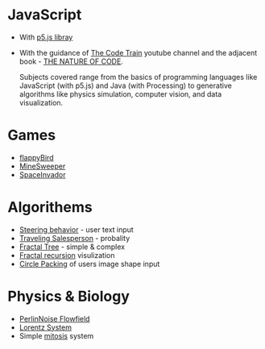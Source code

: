 # JavaScript 
  * With <a href="https://p5js.org">p5.js libray</a>

  * With the guidance of <a href="https://www.youtube.com/user/shiffman/featured">The Code Train</a> youtube channel
    and the adjacent book - <a href="http://natureofcode.com">THE NATURE OF CODE</a>.

    Subjects covered range from the basics of programming languages like JavaScript (with p5.js) and Java (with Processing) to generative     algorithms like physics simulation, computer vision, and data visualization.
  
# Games
 * <a href="https://github.com/MaorAssayag/JavaScript/tree/master/flappyBIrd%20JS">flappyBird</a>
 * <a href="https://github.com/MaorAssayag/JavaScript/tree/master/MineSweeperJS">MineSweeper</a> 
 * <a href="https://github.com/MaorAssayag/JavaScript/tree/master/spaceInvador_JS">SpaceInvador</a> 
 
# Algorithems
  * <a href="https://github.com/MaorAssayag/JavaScript/tree/master/Steering_JS">Steering behavior</a>  - user text input
  * <a href="https://github.com/MaorAssayag/JavaScript/tree/master/Traveling%20Salesperson%20JS">Traveling Salesperson</a> - probality
  * <a href="https://github.com/MaorAssayag/JavaScript/tree/master/FractalTree_JS">Fractal Tree</a>  - simple & complex
  * <a href="https://github.com/MaorAssayag/JavaScript/tree/master/Fractal%20Tree%20Level%202">Fractal recursion</a>  visulization
  * <a href="https://github.com/MaorAssayag/JavaScript/tree/master/Circle%20Packing%20JS">Circle Packing</a>  of users image shape input
  
# Physics & Biology
  * <a href="https://github.com/MaorAssayag/JavaScript/tree/master/PerlinNoise%20FlowField_JS">PerlinNoise Flowfield</a> 
  * <a href="https://github.com/MaorAssayag/JavaScript/tree/master/LorentzSystemJS">Lorentz System</a> 
  * Simple <a href="https://github.com/MaorAssayag/JavaScript/tree/master/MitosisSystem_JS">mitosis</a> system
  
